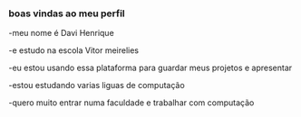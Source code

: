 ### boas vindas ao meu perfil 

-meu nome é Davi Henrique

-e estudo na escola Vitor meirelies 

-eu estou usando essa plataforma para guardar meus projetos e apresentar 

-estou estudando varias liguas de computação 

-quero muito entrar numa faculdade e trabalhar com computação 
